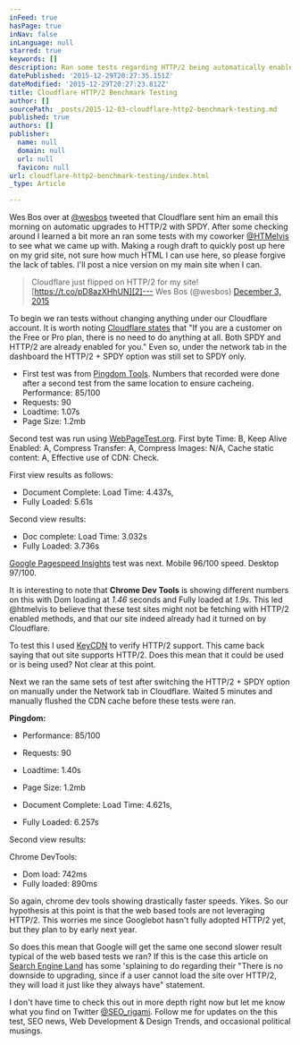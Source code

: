 ```yaml
---
inFeed: true
hasPage: true
inNav: false
inLanguage: null
starred: true
keywords: []
description: Ran some tests regarding HTTP/2 being automatically enabled on Cloudflare CDN. Results were concerning.
datePublished: '2015-12-29T20:27:35.151Z'
dateModified: '2015-12-29T20:27:23.812Z'
title: Cloudflare HTTP/2 Benchmark Testing
author: []
sourcePath: _posts/2015-12-03-cloudflare-http2-benchmark-testing.md
published: true
authors: []
publisher:
  name: null
  domain: null
  url: null
  favicon: null
url: cloudflare-http2-benchmark-testing/index.html
_type: Article

---
```

Wes Bos over at [@wesbos][0] tweeted that Cloudflare sent him an email this morning on automatic upgrades to HTTP/2 with SPDY. After some checking around I learned a bit more an ran some tests with my coworker [@HTMelvis][1] to see what we came up with.
Making a rough draft to quickly post up here on my grid site, not sure how much HTML I can use here, so please forgive the lack of tables. I'll post a nice version on my main site when I can.

> Cloudflare just flipped on HTTP/2 for my site! 
> [https://t.co/pD8azXHhUN][2]--- Wes Bos (@wesbos) [December 3, 2015][3]

To begin we ran tests without changing anything under our Cloudflare account. It is worth noting [Cloudflare states][4] that "If you are a customer on the Free or Pro plan, there is no need to do anything at all. Both SPDY and HTTP/2 are already enabled for you." Even so, under the network tab in the dashboard the HTTP/2 + SPDY option was still set to SPDY only.

* First test was from [Pingdom Tools][5]. Numbers that recorded were done after a second test from the same location to ensure cacheing. 
Performance: 85/100 
* Requests: 90 
* Loadtime: 1.07s 
* Page Size: 1.2mb 

Second test was run using [WebPageTest.org][6]. First byte Time: B, Keep Alive Enabled: A, Compress Transfer: A, Compress Images: N/A, Cache static content: A, Effective use of CDN: Check. 

First view results as follows: 

* Document Complete: Load Time: 4.437s,
* Fully Loaded: 5.61s

Second view results: 

* Doc complete: Load Time: 3.032s 
* Fully Loaded: 3.736s

[Google Pagespeed Insights][7] test was next. Mobile 96/100 speed. Desktop 97/100\. 

It is interesting to note that **Chrome Dev Tools** is showing different numbers on this with Dom loading at _1.46_ seconds and Fully loaded at _1.9s_. This led @htmelvis to believe that these test sites might not be fetching with HTTP/2 enabled methods, and that our site indeed already had it turned on by Cloudflare. 

To test this I used [KeyCDN][8] to verify HTTP/2 support. This came back saying that out site supports HTTP/2\. Does this mean that it could be used or is being used? Not clear at this point. 

Next we ran the same sets of test after switching the HTTP/2 + SPDY option on manually under the Network tab in Cloudflare. Waited 5 minutes and manually flushed the CDN cache before these tests were ran.
 

**Pingdom:**

* Performance: 85/100 
* Requests: 90 
* Loadtime: 1.40s 
* Page Size: 1.2mb

* Document Complete: Load Time: 4.621s, 
* Fully Loaded: 6.257s 

Second view results: 

Chrome DevTools: 

* Dom load: 742ms
* Fully loaded: 890ms

So again, chrome dev tools showing drastically faster speeds. Yikes. So our hypothesis at this point is that the web based tools are not leveraging HTTP/2\. This worries me since Googlebot hasn't fully adopted HTTP/2 yet, but they plan to by early next year. 

So does this mean that Google will get the same one second slower result typical of the web based tests we ran? If this is the case this article on [Search Engine Land][9] has some 'splaining to do regarding their "There is no downside to upgrading, since if a user cannot load the site over HTTP/2, they will load it just like they always have" statement. 

I don't have time to check this out in more depth right now but let me know what you find on Twitter [@SEO\_rigami][10]. Follow me for updates on the this test, SEO news, Web Development & Design Trends, and occasional political musings. 

[0]: https://twitter.com/wesbos
[1]: https://twitter.com/HTMelvis
[2]: https://t.co/pD8azXHhUN
[3]: https://twitter.com/wesbos/status/672418167994499072
[4]: https://blog.cloudflare.com/introducing-http2/
[5]: http://tools.pingdom.com/
[6]: http://www.webpagetest.org/
[7]: https://developers.google.com/speed/pagespeed/insights/
[8]: https://tools.keycdn.com/http2-test
[9]: http://searchengineland.com/everyone-moving-http2-236716
[10]: https://twitter.com/SEO_rigami